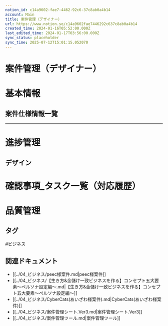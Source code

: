 ```yaml
---
notion_id: c14a9602-fae7-4462-92c6-37c8ab0a4b14
account: Main
title: 案件管理（デザイナー）
url: https://www.notion.so/c14a9602fae7446292c637c8ab0a4b14
created_time: 2024-01-16T05:52:00.000Z
last_edited_time: 2024-01-17T03:56:00.000Z
sync_status: placeholder
sync_time: 2025-07-12T15:01:15.052070
---
```

# 案件管理（デザイナー）

# 基本情報
  ## 案件仕様情報一覧
---
# 進捗管理
## デザイン
# 確認事項_タスク一覧（対応履歴）
# 品質管理

## タグ

#ビジネス 

## 関連ドキュメント

- [[../04_ビジネス/peec様案件.md|peec様案件]]
- [[../04_ビジネス/【生き方&金儲け一致ビジネスを作る】コンセプト五大要素〜ペルソナ設定編〜.md|【生き方&金儲け一致ビジネスを作る】コンセプト五大要素〜ペルソナ設定編〜]]
- [[../04_ビジネス/CyberCats(あいざわ様案件).md|CyberCats(あいざわ様案件)]]
- [[../04_ビジネス/案件管理シート.Ver3.md|案件管理シート.Ver3]]
- [[../04_ビジネス/案件管理ツール.md|案件管理ツール]]
